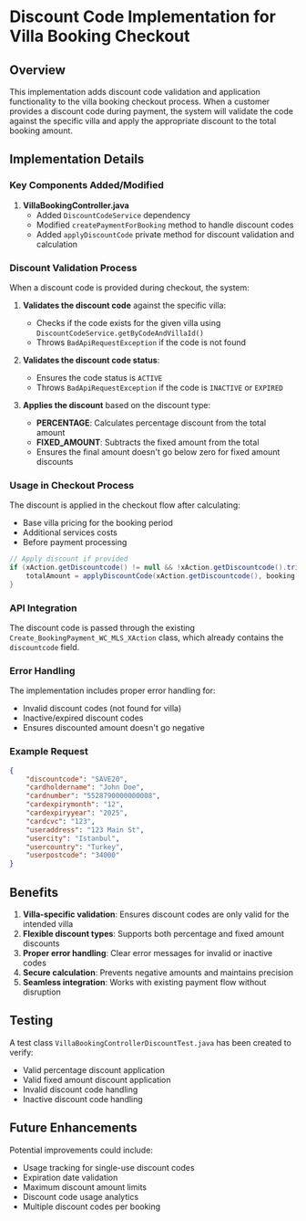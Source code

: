 # Discount Code Implementation for Villa Booking Checkout

## Overview
This implementation adds discount code validation and application functionality to the villa booking checkout process. When a customer provides a discount code during payment, the system will validate the code against the specific villa and apply the appropriate discount to the total booking amount.

## Implementation Details

### Key Components Added/Modified

1. **VillaBookingController.java**
   - Added `DiscountCodeService` dependency
   - Modified `createPaymentForBooking` method to handle discount codes
   - Added `applyDiscountCode` private method for discount validation and calculation

### Discount Validation Process

When a discount code is provided during checkout, the system:

1. **Validates the discount code** against the specific villa:
   - Checks if the code exists for the given villa using `DiscountCodeService.getByCodeAndVillaId()`
   - Throws `BadApiRequestException` if the code is not found

2. **Validates the discount code status**:
   - Ensures the code status is `ACTIVE`
   - Throws `BadApiRequestException` if the code is `INACTIVE` or `EXPIRED`

3. **Applies the discount** based on the discount type:
   - **PERCENTAGE**: Calculates percentage discount from the total amount
   - **FIXED_AMOUNT**: Subtracts the fixed amount from the total
   - Ensures the final amount doesn't go below zero for fixed amount discounts

### Usage in Checkout Process

The discount is applied in the checkout flow after calculating:
- Base villa pricing for the booking period
- Additional services costs
- Before payment processing

```java
// Apply discount if provided
if (xAction.getDiscountcode() != null && !xAction.getDiscountcode().trim().isEmpty()) {
    totalAmount = applyDiscountCode(xAction.getDiscountcode(), booking.getVilla().getId(), totalAmount);
}
```

### API Integration

The discount code is passed through the existing `Create_BookingPayment_WC_MLS_XAction` class, which already contains the `discountcode` field.

### Error Handling

The implementation includes proper error handling for:
- Invalid discount codes (not found for villa)
- Inactive/expired discount codes
- Ensures discounted amount doesn't go negative

### Example Request

```json
{
    "discountcode": "SAVE20",
    "cardholdername": "John Doe",
    "cardnumber": "5528790000000008",
    "cardexpirymonth": "12",
    "cardexpiryyear": "2025",
    "cardcvc": "123",
    "useraddress": "123 Main St",
    "usercity": "Istanbul",
    "usercountry": "Turkey",
    "userpostcode": "34000"
}
```

## Benefits

1. **Villa-specific validation**: Ensures discount codes are only valid for the intended villa
2. **Flexible discount types**: Supports both percentage and fixed amount discounts
3. **Proper error handling**: Clear error messages for invalid or inactive codes
4. **Secure calculation**: Prevents negative amounts and maintains precision
5. **Seamless integration**: Works with existing payment flow without disruption

## Testing

A test class `VillaBookingControllerDiscountTest.java` has been created to verify:
- Valid percentage discount application
- Valid fixed amount discount application
- Invalid discount code handling
- Inactive discount code handling

## Future Enhancements

Potential improvements could include:
- Usage tracking for single-use discount codes
- Expiration date validation
- Maximum discount amount limits
- Discount code usage analytics
- Multiple discount codes per booking